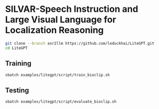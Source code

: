 # SILVAR-Speech Instruction and Large Visual Language for Localization Reasoning

```bash
git clone --branch asr2llm https://github.com/leduckhai/LiteGPT.git
cd LiteGPT
```

## Training

```bash
sbatch examples/litegpt/script/train_bioclip.sh
```
## Testing

```bash
sbatch examples/litegpt/script/evaluate_bioclip.sh
```